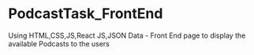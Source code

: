 # PodcastTask_FrontEnd
Using HTML,CSS,JS,React JS,JSON Data - Front End page to display the available Podcasts to the users
